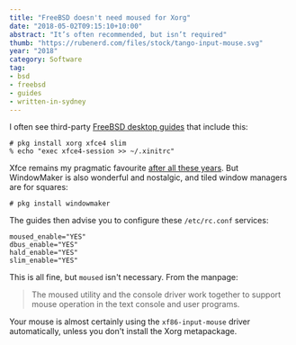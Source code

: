 ```yaml
---
title: "FreeBSD doesn't need moused for Xorg"
date: "2018-05-02T09:15:10+10:00"
abstract: "It’s often recommended, but isn’t required"
thumb: "https://rubenerd.com/files/stock/tango-input-mouse.svg"
year: "2018"
category: Software
tag:
- bsd
- freebsd
- guides
- written-in-sydney
---
```

I often see third-party [FreeBSD desktop guides] that include this:

    # pkg install xorg xfce4 slim
    % echo "exec xfce4-session >> ~/.xinitrc"

Xfce remains my pragmatic favourite [after all these years]. But WindowMaker is also wonderful and nostalgic, and tiled window managers are for squares:

    # pkg install windowmaker

The guides then advise you to configure these `/etc/rc.conf` services:

    moused_enable="YES"
    dbus_enable="YES"
    hald_enable="YES"
    slim_enable="YES"

This is all fine, but `moused` isn't necessary. From the manpage:

> The moused utility and the console driver work together to
> support mouse operation in the text console and user programs. 

Your mouse is almost certainly using the `xf86-input-mouse` driver automatically, unless you don't install the Xorg metapackage.

[FreeBSD desktop guides]: https://www.linuxhelp.com/how-to-install-xfce-desktop-in-freebsd/# "LinuxHelp: How to install Xfce desktop in FreeBSD"
[after all these years]: https://rubenerd.com/tag/xfce/ "Blog posts tagged with Xfce"

